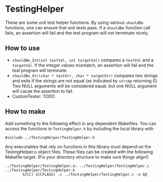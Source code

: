 # TestingHelper
These are some unit test helper functions. By using various `shouldBe` functions, one can ensure that unit tests pass. If a `shouldBe` function call fails, an assertion will fail and the test program will not terminate nicely.

## How to use
- `shouldBe_Int(int testVal, int targetVal)` compares a `testVal` and a `targetVal`. If the integer values mismatch, an assertion will fail and the test program will terminate.
- `shouldBe_Str(char * testStr, char * targetStr)` compares two strings and exits if the strings are not equal (as indicated by `strcmp` returning 0). Two NULL arguments will be considered equal, but one NULL argument will cause the assertion to fail.
- CustomTester: TODO

## How to make

Add something to the following effect in any dependent Makefiles. You can access the functions in `TestingHelper.h` by including the local library with
 
```
#include ../TestingHelper/TestingHelper.h
```

Any executables that rely on functions in this library must depend on the TestingHelper.o object files. These files can be created with the following Makefile target. (Fix your directory structure to make sure things align!)

```
../TestingHelper/TestingHelper.o: ../TestingHelper/TestingHelper.c ../TestingHelper/TestingHelper.h
        $(CC) $(CFLAGS) -c ../TestingHelper/TestingHelper.c -o $@
``` 
